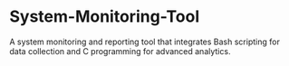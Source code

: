 # System-Monitoring-Tool
A system monitoring and reporting tool that integrates Bash scripting for data collection and C programming for advanced analytics.
